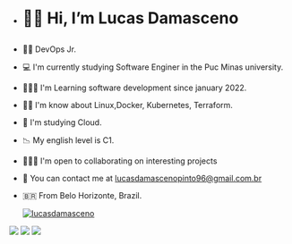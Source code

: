 -  <h1> 🖐🏿 Hi, I’m Lucas Damasceno</h1><h2> 
- ✊🏿 DevOps Jr.
- 💻 I'm currently studying Software Enginer in the Puc Minas university. 
- 🕵🏽‍♂️ I'm Learning software development since january 2022.
- ✊🏿 I'm know about Linux,Docker, Kubernetes, Terraform.
- 📔 I'm studying Cloud.
- 📉 My english level is C1.
- 👷🏿‍♂️ I'm open to collaborating on interesting projects
- 📧 You can contact me at lucasdamascenopinto96@gmail.com.br  
- 🇧🇷 From Belo Horizonte, Brazil.
  
  [![lucasdamasceno](https://github-readme-stats.vercel.app/api/top-langs/?username=lucasdamasceno96&hide=html&layout=compact&theme=default)](https://github.com/anuraghazra/github-readme-stats)

<p align="left">
   <a href="https://www.linkedin.com/in/lucasdamasceno96/" alt="Linkedin">
  <img src="https://img.shields.io/badge/-Linkedin-0e76a8?style=flat-square&logo=Linkedin&logoColor=white&link=https://www.linkedin.com/in/lucasdamasceno96/" /></a>

  <a href="https://twitter.com/intent/follow?screen_name=script21k" alt="Twitter">
  <img src="https://img.shields.io/twitter/follow/script21k?style=social="/></a>

   <a href="https://www.instagram.com/script21k/" alt="Instagram">
  <img src="https://img.shields.io/badge/-Instagram-DF0174?style=flat-square&labelColor=DF0174&logo=instagram&logoColor=white&link=https://www.instagram.com/script21k/"/></a>
</p>  
  </h2>


<!---
lucasdamasceno96/lucasdamasceno96 is a ✨ special ✨ repository because its `README.md` (this file) appears on your GitHub profile.
You can click the Preview link to take a look at your changes.
--->

